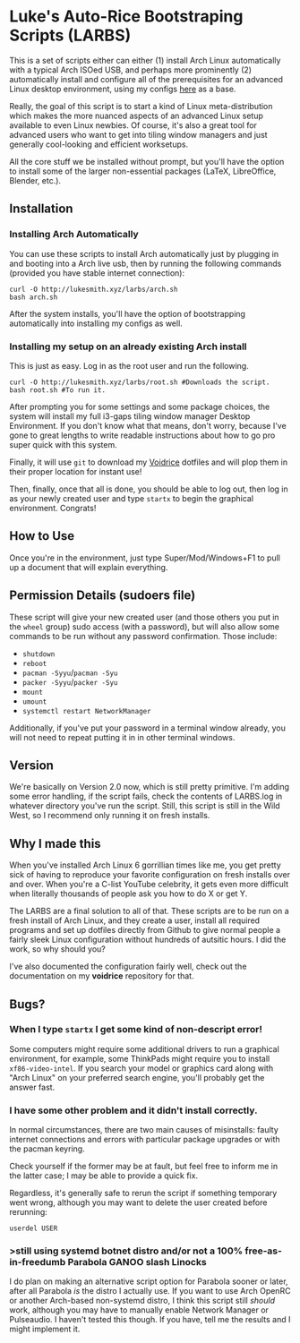 # Luke's Auto-Rice Bootstraping Scripts (LARBS)

This is a set of scripts either can either (1) install Arch Linux automatically with a typical Arch ISOed USB, and perhaps more prominently (2) automatically install and configure all of the prerequisites for an advanced Linux desktop environment, using my configs [here](https://github.com/LukeSmithxyz/voidrice) as a base.

Really, the goal of this script is to start a kind of Linux meta-distribution which makes the more nuanced aspects of an advanced Linux setup available to even Linux newbies. Of course, it's also a great tool for advanced users who want to get into tiling window managers and just generally cool-looking and efficient worksetups.

All the core stuff we be installed without prompt, but you'll have the option to install some of the larger non-essential packages (LaTeX, LibreOffice, Blender, etc.).

## Installation

### Installing Arch Automatically

You can use these scripts to install Arch automatically just by plugging in and booting into a Arch live usb, then by running the following commands (provided you have stable internet connection):

```
curl -O http://lukesmith.xyz/larbs/arch.sh
bash arch.sh
```

After the system installs, you'll have the option of bootstrapping automatically into installing my configs as well.

### Installing my setup on an already existing Arch install

This is just as easy. Log in as the root user and run the following.

```
curl -O http://lukesmith.xyz/larbs/root.sh #Downloads the script.
bash root.sh #To run it.
```

After prompting you for some settings and some package choices, the system will install my full i3-gaps tiling window manager Desktop Environment. If you don't know what that means, don't worry, because I've gone to great lengths to write readable instructions about how to go pro super quick with this system.

Finally, it will use `git` to download my [Voidrice](https://github.com/lukesmithxyz/voidrice) dotfiles and will plop them in their proper location for instant use!

Then, finally, once that all is done, you should be able to log out, then log in as your newly created user and type `startx` to begin the graphical environment. Congrats!

## How to Use

Once you're in the environment, just type Super/Mod/Windows+F1 to pull up a document that will explain everything.

## Permission Details (sudoers file)

These script will give your new created user (and those others you put in the `wheel` group) sudo access (with a password), but will also allow some commands to be run without any password confirmation. Those include:

+ `shutdown`
+ `reboot`
+ `pacman -Syyu`/`pacman -Syu`
+ `packer -Syyu`/`packer -Syu`
+ `mount`
+ `umount`
+ `systemctl restart NetworkManager`

Additionally, if you've put your password in a terminal window already, you will not need to repeat putting it in in other terminal windows.

## Version

We're basically on Version 2.0 now, which is still pretty primitive. I'm adding some error handling, if the script fails, check the contents of LARBS.log in whatever directory you've run the script. Still, this script is still in the Wild West, so I recommend only running it on fresh installs.

## Why I made this

When you've installed Arch Linux 6 gorrillian times like me, you get pretty sick of having to reproduce your favorite configuration on fresh installs over and over. When you're a C-list YouTube celebrity, it gets even more difficult when literally thousands of people ask you how to do X or get Y.

The LARBS are a final solution to all of that. These scripts are to be run on a fresh install of Arch Linux, and they create a user, install all required programs and set up dotfiles directly from Github to give normal people a fairly sleek Linux configuration without hundreds of autsitic hours. I did the work, so why should you?

I've also documented the configuration fairly well, check out the documentation on my **voidrice** repository for that.

## Bugs?

### When I type `startx` I get some kind of non-descript error!

Some computers might require some additional drivers to run a graphical environment, for example, some ThinkPads might require you to install `xf86-video-intel`. If you search your model or graphics card along with "Arch Linux" on your preferred search engine, you'll probably get the answer fast.

### I have some other problem and it didn't install correctly.

In normal circumstances, there are two main causes of misinstalls: faulty internet connections and errors with particular package upgrades or with the pacman keyring.

Check yourself if the former may be at fault, but feel free to inform me in the latter case; I may be able to provide a quick fix.

Regardless, it's generally safe to rerun the script if something temporary went wrong, although you may want to delete the user created before rerunning:

```
userdel USER
```

### >still using systemd botnet distro and/or not a 100% free-as-in-freedumb Parabola GANOO slash Linocks

I do plan on making an alternative script option for Parabola sooner or later, after all Parabola *is* the distro I actually use. If you want to use Arch OpenRC or another Arch-based non-systemd distro, I think this script still *should* work, although you may have to manually enable Network Manager or Pulseaudio. I haven't tested this though. If you have, tell me the results and I might implement it.
